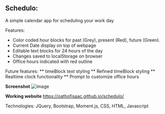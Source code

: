 ## Schedulo: 
A simple calendar app for scheduling your work day

Features: 
* Color coded hour blocks for past (Grey), present (Red), future (Green).
* Current Date display on top of webpage
* Editable text blocks for 24 hours of the day
* Changes saved to localStorage on browser
* Office hours indicated with red outline

Future features:
** timeBlock text styling
** Refined timeBlock styling
** Realtime clock functionality
** Prompt to customize office hours

**Screenshot**
![image](https://user-images.githubusercontent.com/98298450/158076819-2637565f-c233-4fb0-ad32-a626e91857df.png)

**Working website**
https://oathofisaac.github.io/schedulo/

Technologies: JQuery, Bootstrap, Moment.js, CSS, HTML, Javascript
